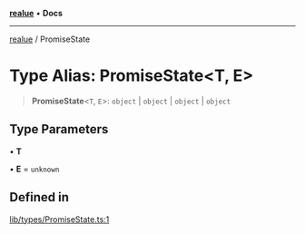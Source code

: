 [**realue**](../README.md) • **Docs**

***

[realue](../README.md) / PromiseState

# Type Alias: PromiseState\<T, E\>

> **PromiseState**\<`T`, `E`\>: `object` \| `object` \| `object` \| `object`

## Type Parameters

• **T**

• **E** = `unknown`

## Defined in

[lib/types/PromiseState.ts:1](https://github.com/nevoland/realue/blob/3f70cb4d9fb06b3cde8060aa67f306f2aaa9dc1d/lib/types/PromiseState.ts#L1)
